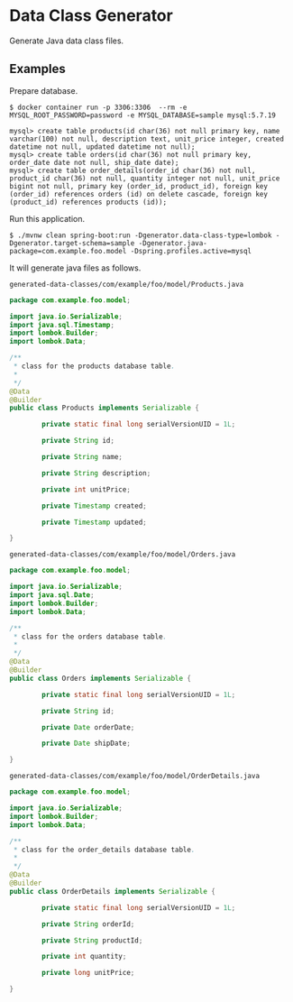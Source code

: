 # Data Class Generator

Generate Java data class files.

## Examples

Prepare database.

```
$ docker container run -p 3306:3306  --rm -e MYSQL_ROOT_PASSWORD=password -e MYSQL_DATABASE=sample mysql:5.7.19
```

```
mysql> create table products(id char(36) not null primary key, name varchar(100) not null, description text, unit_price integer, created datetime not null, updated datetime not null);
mysql> create table orders(id char(36) not null primary key, order_date date not null, ship_date date);
mysql> create table order_details(order_id char(36) not null, product_id char(36) not null, quantity integer not null, unit_price bigint not null, primary key (order_id, product_id), foreign key (order_id) references orders (id) on delete cascade, foreign key (product_id) references products (id));
```

Run this application.

```
$ ./mvnw clean spring-boot:run -Dgenerator.data-class-type=lombok -Dgenerator.target-schema=sample -Dgenerator.java-package=com.example.foo.model -Dspring.profiles.active=mysql
```

It will generate java files as follows.

`generated-data-classes/com/example/foo/model/Products.java`


```java
package com.example.foo.model;

import java.io.Serializable;
import java.sql.Timestamp;
import lombok.Builder;
import lombok.Data;

/**
 * class for the products database table.
 *
 */
@Data
@Builder
public class Products implements Serializable {

        private static final long serialVersionUID = 1L;

        private String id;

        private String name;

        private String description;

        private int unitPrice;

        private Timestamp created;

        private Timestamp updated;

}
```

`generated-data-classes/com/example/foo/model/Orders.java`


```java
package com.example.foo.model;

import java.io.Serializable;
import java.sql.Date;
import lombok.Builder;
import lombok.Data;

/**
 * class for the orders database table.
 *
 */
@Data
@Builder
public class Orders implements Serializable {

        private static final long serialVersionUID = 1L;

        private String id;

        private Date orderDate;

        private Date shipDate;

}
```

`generated-data-classes/com/example/foo/model/OrderDetails.java`

```java
package com.example.foo.model;

import java.io.Serializable;
import lombok.Builder;
import lombok.Data;

/**
 * class for the order_details database table.
 *
 */
@Data
@Builder
public class OrderDetails implements Serializable {

        private static final long serialVersionUID = 1L;

        private String orderId;

        private String productId;

        private int quantity;

        private long unitPrice;

}
```
